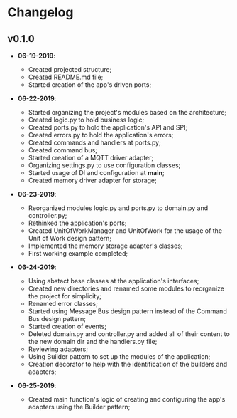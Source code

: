 Changelog
=========

## v0.1.0

* __06-19-2019__:
	* Created projected structure;
	* Created README.md file;
	* Started creation of the app's driven ports;

* __06-22-2019__:
	* Started organizing the project's modules based on the architecture;
	* Created logic.py to hold business logic;
	* Created ports.py to hold the application's API and SPI;
	* Created errors.py to hold the application's errors;
	* Created commands and handlers at ports.py;
	* Created command bus;
	* Started creation of a MQTT driver adapter;
	* Organizing settings.py to use configuration classes;
	* Started usage of DI and configuration at __main__;
	* Created memory driver adapter for storage;

* __06-23-2019__:
	* Reorganized modules logic.py and ports.py to domain.py and controller.py;
	* Rethinked the application's ports;
	* Created UnitOfWorkManager and UnitOfWork for the usage of the Unit of Work design pattern;
	* Implemented the memory storage adapter's classes;
 	* First working example completed;

* __06-24-2019__:
	* Using abstact base classes at the application's interfaces;
	* Created new directories and renamed some modules to reorganize the project for simplicity;
	* Renamed error classes;
	* Started using Message Bus design pattern instead of the Command Bus design pattern;
	* Started creation of events;
	* Deleted domain.py and controller.py and added all of their content to the new domain dir and the handlers.py file;
	* Reviewing adapters;
	* Using Builder pattern to set up the modules of the application;
	* Creation decorator to help with the identification of the builders and adapters;

* __06-25-2019__:
	* Created main function's logic of creating and configuring the app's adapters using the Builder pattern; 

